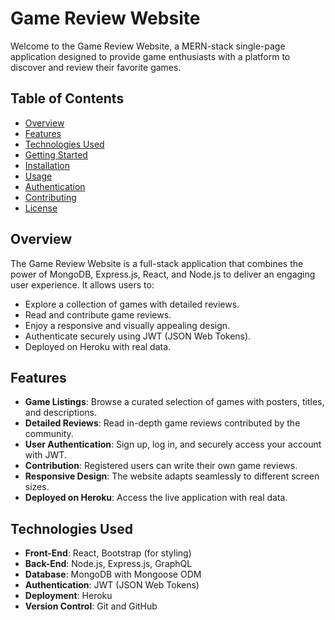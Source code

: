 # Game Review Website

Welcome to the Game Review Website, a MERN-stack single-page application designed to provide game enthusiasts with a platform to discover and review their favorite games.

## Table of Contents

- [Overview](#overview)
- [Features](#features)
- [Technologies Used](#technologies-used)
- [Getting Started](#getting-started)
- [Installation](#installation)
- [Usage](#usage)
- [Authentication](#authentication)
- [Contributing](#contributing)
- [License](#license)

## Overview

The Game Review Website is a full-stack application that combines the power of MongoDB, Express.js, React, and Node.js to deliver an engaging user experience. It allows users to:

- Explore a collection of games with detailed reviews.
- Read and contribute game reviews.
- Enjoy a responsive and visually appealing design.
- Authenticate securely using JWT (JSON Web Tokens).
- Deployed on Heroku with real data.

## Features

- **Game Listings**: Browse a curated selection of games with posters, titles, and descriptions.
- **Detailed Reviews**: Read in-depth game reviews contributed by the community.
- **User Authentication**: Sign up, log in, and securely access your account with JWT.
- **Contribution**: Registered users can write their own game reviews.
- **Responsive Design**: The website adapts seamlessly to different screen sizes.
- **Deployed on Heroku**: Access the live application with real data.

## Technologies Used

- **Front-End**: React, Bootstrap (for styling)
- **Back-End**: Node.js, Express.js, GraphQL
- **Database**: MongoDB with Mongoose ODM
- **Authentication**: JWT (JSON Web Tokens)
- **Deployment**: Heroku
- **Version Control**: Git and GitHub
